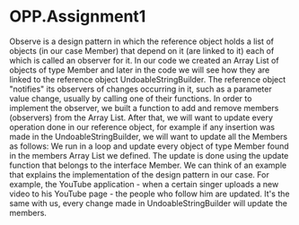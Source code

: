 # OPP.Assignment1


Observe is a design pattern in which the reference object holds a list of objects (in our case Member) that depend on it (are linked to it) each of which is called an observer for it.
In our code we created an Array List of objects of type Member and later in the code we will see how they are linked to the reference object UndoableStringBuilder.
The reference object "notifies" its observers of changes occurring in it, such as a parameter value change, usually by calling one of their functions.
In order to implement the observer, we built a function to add and remove members (observers) from the Array List.
After that, we will want to update every operation done in our reference object, for example if any insertion was made in the UndoableStringBuilder, we will want to update all the Members as follows:
We run in a loop and update every object of type Member found in the members Array List we defined.
The update is done using the update function that belongs to the interface Member.
We can think of an example that explains the implementation of the design pattern in our case. For example, the YouTube application - when a certain singer uploads a new video to his YouTube page - the people who follow him are updated. It's the same with us, every change made in UndoableStringBuilder will update the members.

